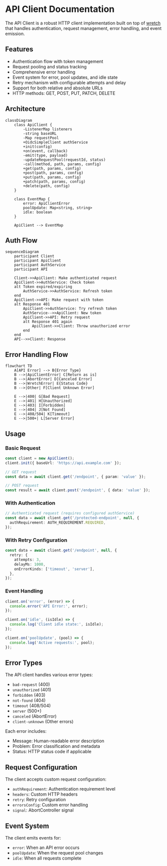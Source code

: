 # API Client Documentation

The API Client is a robust HTTP client implementation built on top of [wretch](https://github.com/elbywan/wretch) that handles authentication, request management, error handling, and event emission.

## Features

- Authentication flow with token management
- Request pooling and status tracking
- Comprehensive error handling
- Event system for error, pool updates, and idle state
- Retry mechanism with configurable attempts and delay
- Support for both relative and absolute URLs
- HTTP methods: GET, POST, PUT, PATCH, DELETE

## Architecture

```mermaid
classDiagram
    class ApiClient {
        -ListenerMap listeners
        -string baseURL
        -Map requestPool
        +OidcSimpleClient authService
        +init(config)
        +on(event, callback)
        -emit(type, payload)
        -updateRequestPool(requestId, status)
        -call(method, path, params, config)
        +get(path, params, config)
        +post(path, params, config)
        +put(path, params, config)
        +patch(path, params, config)
        +delete(path, config)
    }

    class EventMap {
        error: ApiClientError
        poolUpdate: Map<string, string>
        idle: boolean
    }

    ApiClient --> EventMap
```

## Auth Flow

```mermaid
sequenceDiagram
    participant Client
    participant ApiClient
    participant AuthService
    participant API

    Client->>ApiClient: Make authenticated request
    ApiClient->>AuthService: Check token
    alt Token expired/expiring
        AuthService->>AuthService: Refresh token
    end
    ApiClient->>API: Make request with token
    alt Response 401
        ApiClient->>AuthService: Try refresh token
        AuthService-->>ApiClient: New token
        ApiClient->>API: Retry request
        alt Response 401 again
            ApiClient->>Client: Throw unauthorized error
        end
    end
    API-->>Client: Response
```

## Error Handling Flow

```mermaid
flowchart TD
    A[API Error] --> B{Error Type}
    B -->|ApiClientError| C[Return as is]
    B -->|AbortError| D[Canceled Error]
    B -->|WretchError| E{Status Code}
    B -->|Other| F[Client Unknown Error]

    E -->|400| G[Bad Request]
    E -->|401| H[Unauthorized]
    E -->|403| I[Forbidden]
    E -->|404| J[Not Found]
    E -->|408/504| K[Timeout]
    E -->|500+| L[Server Error]
```

## Usage

### Basic Request

```typescript
const client = new ApiClient();
client.init({ baseUrl: 'https://api.example.com' });

// GET request
const data = await client.get('/endpoint', { param: 'value' });

// POST request
const result = await client.post('/endpoint', { data: 'value' });
```

### With Authentication

```typescript
// Authenticated request (requires configured authService)
const data = await client.get('/protected-endpoint', null, {
  authRequirement: AUTH_REQUIREMENT.REQUIRED,
});
```

### With Retry Configuration

```typescript
const data = await client.get('/endpoint', null, {
  retry: {
    attempts: 3,
    delayMs: 1000,
    onErrorKinds: ['timeout', 'server'],
  },
});
```

### Event Handling

```typescript
client.on('error', (error) => {
  console.error('API Error:', error);
});

client.on('idle', (isIdle) => {
  console.log('Client idle state:', isIdle);
});

client.on('poolUpdate', (pool) => {
  console.log('Active requests:', pool);
});
```

## Error Types

The API client handles various error types:

- `bad-request` (400)
- `unauthorized` (401)
- `forbidden` (403)
- `not-found` (404)
- `timeout` (408/504)
- `server` (500+)
- `canceled` (AbortError)
- `client-unknown` (Other errors)

Each error includes:

- Message: Human-readable error description
- Problem: Error classification and metadata
- Status: HTTP status code if applicable

## Request Configuration

The client accepts custom request configuration:

- `authRequirement`: Authentication requirement level
- `headers`: Custom HTTP headers
- `retry`: Retry configuration
- `errorsConfig`: Custom error handling
- `signal`: AbortController signal

## Event System

The client emits events for:

- `error`: When an API error occurs
- `poolUpdate`: When the request pool changes
- `idle`: When all requests complete
